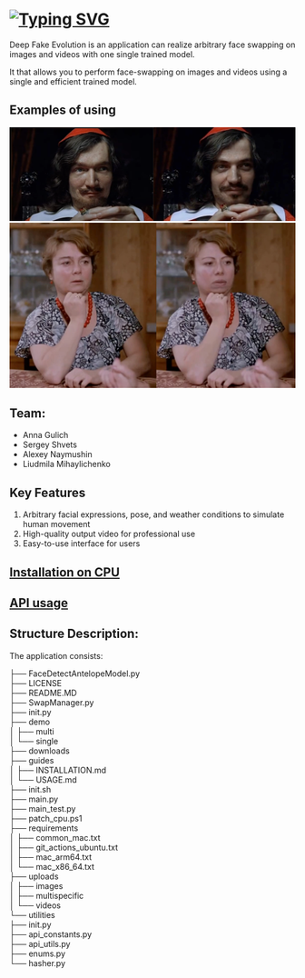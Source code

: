 # <a href="https://git.io/typing-svg"><img src="https://readme-typing-svg.herokuapp.com?font=Fira+Code&pause=500&color=1D46F7&width=435&lines=DeepFakeEvolution" alt="Typing SVG" /></a><br>  

Deep Fake Evolution is an application can realize arbitrary face swapping on images and videos with one single trained model.

It that allows you to perform face-swapping on images and videos using a single and efficient trained model. 
## Examples of using

![_](./guides/images/sample2.png)
![_](./guides/images/sample1.png)

## Team:

- Anna Gulich 
- Sergey Shvets 
- Alexey Naymushin 
- Liudmila Mihaylichenko 

## Key Features

1. Arbitrary facial expressions, pose, and weather conditions to simulate human movement
2. High-quality output video for professional use
3. Easy-to-use interface for users

## [Installation on CPU](/guides/INSTALLATION.md)

## [API usage](/guides/USAGE.md)

## Structure Description:

The application consists:
<p>
├── FaceDetectAntelopeModel.py<br>
├── LICENSE<br>
├── README.MD<br>
├── SwapManager.py<br>
├── init.py<br>
├── demo<br>
│ ├── multi<br>
│ └── single<br>
├── downloads<br>
├── guides<br>
│ ├── INSTALLATION.md<br>
│ └── USAGE.md<br>
├── init.sh<br>
├── main.py<br>
├── main_test.py<br>
├── patch_cpu.ps1<br>
├── requirements<br>
│ ├── common_mac.txt<br>
│ ├── git_actions_ubuntu.txt<br>
│ ├── mac_arm64.txt<br>
│ └── mac_x86_64.txt<br>
├── uploads<br>
│ ├── images<br>
│ ├── multispecific<br>
│ └── videos<br>
└── utilities<br>
├── init.py<br>
├── api_constants.py<br>
├── api_utils.py<br>
├── enums.py<br>
└── hasher.py</p>
